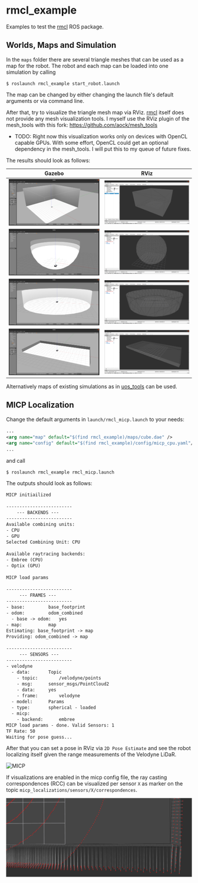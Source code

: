 # rmcl_example

Examples to test the [rmcl](https://github.com/uos/rmcl) ROS package.

## Worlds, Maps and Simulation

In the `maps` folder there are several triangle meshes that can be used as a map for the robot.
The robot and each map can be loaded into one simulation by calling

```console
$ roslaunch rmcl_example start_robot.launch
```

The map can be changed by either changing the launch file's default arguments or via command line.


After that, try to visualize the triangle mesh map via RViz.
[rmcl](https://github.com/uos/rmcl) itself does not provide any mesh visualization tools.
I myself use the RViz plugin of the mesh_tools with this fork: https://github.com/aock/mesh_tools

- TODO: Right now this visualization works only on devices with OpenCL capable GPUs. With some effort, OpenCL could get an optional dependency in the mesh_tools. I will put this to my queue of future fixes.

The results should look as follows:

|  Gazebo  |  RViz  |
|:--------:|:------:|
| ![Cube World Gazebo](dat/img/cube_gazebo.png "Cube World Gazebo") | ![Cube Map Rviz](dat/img/cube_rviz.png "Cube Map Rviz") |
| ![Sphere World Gazebo](dat/img/sphere_gazebo.png "Sphere World Gazebo") | ![Sphere Map Rviz](dat/img/sphere_rviz.png "Sphere Map Rviz") |
| ![Cylinder World Gazebo](dat/img/cylinder_gazebo.png "Cylinder World Gazebo") | ![Cylinder Map Rviz](dat/img/cylinder_rviz.png "Cylinder Map Rviz") |
| ![Tray World Gazebo](dat/img/tray_gazebo.png "Tray World Gazebo") | ![Tray Map Rviz](dat/img/tray_rviz.png "Tray Map Rviz") |

Alternatively maps of existing simulations as in [uos_tools](https://github.com/uos/uos_tools) can be used.

## MICP Localization

Change the default arguments in `launch/rmcl_micp.launch` to your needs:

```xml
...
<arg name="map" default="$(find rmcl_example)/maps/cube.dae" />
<arg name="config" default="$(find rmcl_example)/config/micp_cpu.yaml"/>
...
```

and call

```console
$ roslaunch rmcl_example rmcl_micp.launch
```

The outputs should look as follows:

```console
MICP initiailized

-------------------------
    --- BACKENDS ---    
-------------------------
Available combining units:
- CPU
- GPU
Selected Combining Unit: CPU

Available raytracing backends:
- Embree (CPU)
- Optix (GPU)

MICP load params

-------------------------
     --- FRAMES ---      
-------------------------
- base:			base_footprint
- odom:			odom_combined
  - base -> odom:	yes
- map:			map
Estimating: base_footprint -> map
Providing: odom_combined -> map

-------------------------
     --- SENSORS ---     
-------------------------
- velodyne
  - data:		Topic
    - topic:		/velodyne/points
    - msg:		sensor_msgs/PointCloud2
    - data:		yes
    - frame:		velodyne
  - model:		Params
  - type:		spherical - loaded
  - micp:
    - backend:		embree
MICP load params - done. Valid Sensors: 1
TF Rate: 50
Waiting for pose guess...
```

After that you can set a pose in RViz via `2D Pose Estimate` and see the robot localizing itself given the range measurements of the Velodyne LiDaR.

![MICP](dat/vid/rmcl_micp_1280.gif)

If visualizations are enabled in the micp config file, the ray casting correspondences (RCC) can be visualized per sensor `X` as marker on the topic `micp_localizations/sensors/X/correspondences`.

![Ray casting correspondences (RCC)](dat/img/spc.png "Ray casting correspondences (RCC)")

